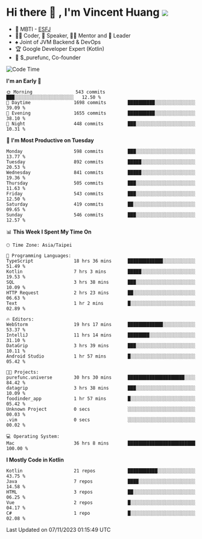 # Hi there 👋 , I'm Vincent Huang ![](https://komarev.com/ghpvc/?username=Jian-Min-Huang)
- 👀 MBTI - [ESFJ](https://www.16personalities.com/esfj-personality)
- 👨‍💻 Coder, 🎤 Speaker, 👨‍🏫 Mentor and 🚀 Leader
- ♠️ Joint of JVM Backend & DevOps
- 🏆 Google Developer Expert (Kotlin)
- 💼 $_purefunc, Co-founder

<!--START_SECTION:waka-->
![Code Time](http://img.shields.io/badge/Code%20Time-2%2C836%20hrs%2012%20mins-blue)

**I'm an Early 🐤** 

```text
🌞 Morning                543 commits         ███░░░░░░░░░░░░░░░░░░░░░░   12.50 % 
🌆 Daytime                1698 commits        ██████████░░░░░░░░░░░░░░░   39.09 % 
🌃 Evening                1655 commits        ██████████░░░░░░░░░░░░░░░   38.10 % 
🌙 Night                  448 commits         ███░░░░░░░░░░░░░░░░░░░░░░   10.31 % 
```
📅 **I'm Most Productive on Tuesday** 

```text
Monday                   598 commits         ███░░░░░░░░░░░░░░░░░░░░░░   13.77 % 
Tuesday                  892 commits         █████░░░░░░░░░░░░░░░░░░░░   20.53 % 
Wednesday                841 commits         █████░░░░░░░░░░░░░░░░░░░░   19.36 % 
Thursday                 505 commits         ███░░░░░░░░░░░░░░░░░░░░░░   11.63 % 
Friday                   543 commits         ███░░░░░░░░░░░░░░░░░░░░░░   12.50 % 
Saturday                 419 commits         ██░░░░░░░░░░░░░░░░░░░░░░░   09.65 % 
Sunday                   546 commits         ███░░░░░░░░░░░░░░░░░░░░░░   12.57 % 
```


📊 **This Week I Spent My Time On** 

```text
🕑︎ Time Zone: Asia/Taipei

💬 Programming Languages: 
TypeScript               18 hrs 36 mins      █████████████░░░░░░░░░░░░   51.49 % 
Kotlin                   7 hrs 3 mins        █████░░░░░░░░░░░░░░░░░░░░   19.53 % 
SQL                      3 hrs 38 mins       ███░░░░░░░░░░░░░░░░░░░░░░   10.09 % 
HTTP Request             2 hrs 23 mins       ██░░░░░░░░░░░░░░░░░░░░░░░   06.63 % 
Text                     1 hr 2 mins         █░░░░░░░░░░░░░░░░░░░░░░░░   02.89 % 

🔥 Editors: 
WebStorm                 19 hrs 17 mins      █████████████░░░░░░░░░░░░   53.37 % 
IntelliJ                 11 hrs 14 mins      ████████░░░░░░░░░░░░░░░░░   31.10 % 
DataGrip                 3 hrs 39 mins       ███░░░░░░░░░░░░░░░░░░░░░░   10.11 % 
Android Studio           1 hr 57 mins        █░░░░░░░░░░░░░░░░░░░░░░░░   05.42 % 

🐱‍💻 Projects: 
purefunc.universe        30 hrs 30 mins      █████████████████████░░░░   84.42 % 
datagrip                 3 hrs 38 mins       ███░░░░░░░░░░░░░░░░░░░░░░   10.09 % 
foodinder_app            1 hr 57 mins        █░░░░░░░░░░░░░░░░░░░░░░░░   05.42 % 
Unknown Project          0 secs              ░░░░░░░░░░░░░░░░░░░░░░░░░   00.03 % 
.vim                     0 secs              ░░░░░░░░░░░░░░░░░░░░░░░░░   00.02 % 

💻 Operating System: 
Mac                      36 hrs 8 mins       █████████████████████████   100.00 % 
```

**I Mostly Code in Kotlin** 

```text
Kotlin                   21 repos            ███████████░░░░░░░░░░░░░░   43.75 % 
Java                     7 repos             ████░░░░░░░░░░░░░░░░░░░░░   14.58 % 
HTML                     3 repos             ██░░░░░░░░░░░░░░░░░░░░░░░   06.25 % 
Vue                      2 repos             █░░░░░░░░░░░░░░░░░░░░░░░░   04.17 % 
C#                       1 repo              █░░░░░░░░░░░░░░░░░░░░░░░░   02.08 % 
```




 Last Updated on 07/11/2023 01:15:49 UTC
<!--END_SECTION:waka-->
